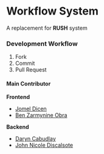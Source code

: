 # Workflow System

A replacement for **RUSH** system


### Development Workflow
1. Fork
2. Commit
3. Pull Request


#### Main Contributor

**Frontend**
  - [Jomel Dicen](http://10.15.10.151:3000/jpdicen)
  - [Ben Zarmynine Obra](http://10.15.10.151:3000/tamtam931)

**Backend**
  - [Daryn Cabudlay](http://10.15.10.151:3000/dscabudlay)
  - [John Nicole Discalsote](http://10.15.10.151:3000/jnodiscalsote)
